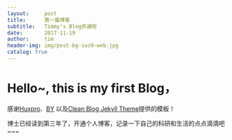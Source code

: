 ```yaml
---
layout:     post
title:      第一篇博客
subtitle:   Timmy's Blog开通啦
date:       2017-11-19
author:     tim
header-img: img/post-bg-ios9-web.jpg
catalog: true
---
```



# Hello~, this is my first Blog，
感谢[Huxpro](https://github.com/Huxpro/huxpro.github.io)、[BY](https://github.com/qiubaiying/qiubaiying.github.io) 以及[Clean Blog Jekyll Theme](https://github.com/BlackrockDigital/startbootstrap-clean-blog-jekyll)提供的模板！

博士已经读到第三年了，开通个人博客，记录一下自己的科研和生活的点点滴滴吧~~~
